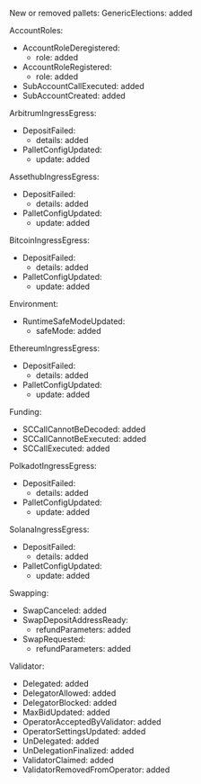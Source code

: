 New or removed pallets:
  GenericElections: added

AccountRoles:
  - AccountRoleDeregistered:
    - role: added
  - AccountRoleRegistered:
    - role: added
  - SubAccountCallExecuted: added
  - SubAccountCreated: added

ArbitrumIngressEgress:
  - DepositFailed:
    - details: added
  - PalletConfigUpdated:
    - update: added

AssethubIngressEgress:
  - DepositFailed:
    - details: added
  - PalletConfigUpdated:
    - update: added

BitcoinIngressEgress:
  - DepositFailed:
    - details: added
  - PalletConfigUpdated:
    - update: added

Environment:
  - RuntimeSafeModeUpdated:
    - safeMode: added

EthereumIngressEgress:
  - DepositFailed:
    - details: added
  - PalletConfigUpdated:
    - update: added

Funding:
  - SCCallCannotBeDecoded: added
  - SCCallCannotBeExecuted: added
  - SCCallExecuted: added

PolkadotIngressEgress:
  - DepositFailed:
    - details: added
  - PalletConfigUpdated:
    - update: added

SolanaIngressEgress:
  - DepositFailed:
    - details: added
  - PalletConfigUpdated:
    - update: added

Swapping:
  - SwapCanceled: added
  - SwapDepositAddressReady:
    - refundParameters: added
  - SwapRequested:
    - refundParameters: added

Validator:
  - Delegated: added
  - DelegatorAllowed: added
  - DelegatorBlocked: added
  - MaxBidUpdated: added
  - OperatorAcceptedByValidator: added
  - OperatorSettingsUpdated: added
  - UnDelegated: added
  - UnDelegationFinalized: added
  - ValidatorClaimed: added
  - ValidatorRemovedFromOperator: added
